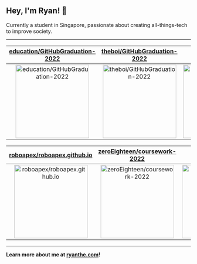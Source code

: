 ## Hey, I'm Ryan! 👋

Currently a student in Singapore, passionate about creating all-things-tech to improve society.

---

| [education/GitHubGraduation-2022](https://github.com/education/GitHubGraduation-2022) | [theboi/GitHubGraduation-2022](https://github.com/theboi/GitHubGraduation-2022) | [theboi/ryanthe.com](https://github.com/theboi/ryanthe.com) |
| :-: | :-: | :-: |
| <a href="https://github.com/education/GitHubGraduation-2022"><img src="https://github.com/theboi/theboi/raw/main/DISPLAY.jpg" alt="education/GitHubGraduation-2022" title="education/GitHubGraduation-2022" width="200" height="200"></a> | <a href="https://github.com/theboi/GitHubGraduation-2022"><img src="https://github.com/theboi/theboi/raw/main/DISPLAY.jpg" alt="theboi/GitHubGraduation-2022" title="theboi/GitHubGraduation-2022" width="200" height="200"></a> | <a href="https://github.com/theboi/ryanthe.com"><img src="https://github.com/theboi/theboi/raw/main/DISPLAY.jpg" alt="theboi/ryanthe.com" title="theboi/ryanthe.com" width="200" height="200"></a> |

| [roboapex/roboapex.github.io](https://github.com/roboapex/roboapex.github.io) | [zeroEighteen/coursework-2022](https://github.com/zeroEighteen/coursework-2022) | [theboi/GoTourLah](https://github.com/theboi/GoTourLah) |
| :-: | :-: | :-: |
| <a href="https://github.com/roboapex/roboapex.github.io"><img src="https://github.com/theboi/theboi/raw/main/DISPLAY.jpg" alt="roboapex/roboapex.github.io" title="roboapex/roboapex.github.io" width="200" height="200"></a> | <a href="https://github.com/zeroEighteen/coursework-2022"><img src="https://github.com/zeroEighteen/coursework-2022/raw/main/DISPLAY.jpg" alt="zeroEighteen/coursework-2022" title="zeroEighteen/coursework-2022" width="200" height="200"></a> | <a href="https://github.com/theboi/GoTourLah"><img src="https://github.com/theboi/GoTourLah/raw/main/DISPLAY.jpg" alt="theboi/GoTourLah" title="theboi/GoTourLah" width="200" height="200"></a> |



---

**Learn more about me at [ryanthe.com](https://www.ryanthe.com)!**